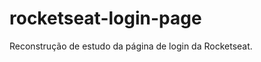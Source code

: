 # rocketseat-login-page
Reconstrução de estudo da página de login da Rocketseat.

<img src="" href="https://i.ibb.co/KmYrvHd/image.png"></img>
